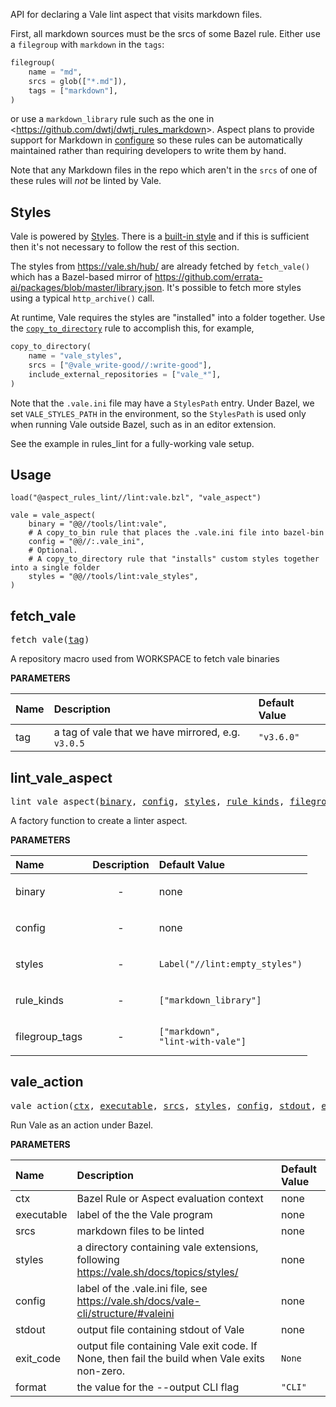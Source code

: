 <!-- Generated with Stardoc: http://skydoc.bazel.build -->

API for declaring a Vale lint aspect that visits markdown files.

First, all markdown sources must be the srcs of some Bazel rule.
Either use a `filegroup` with `markdown` in the `tags`:

```python
filegroup(
    name = "md",
    srcs = glob(["*.md"]),
    tags = ["markdown"],
)
```

or use a `markdown_library` rule such as the one in &lt;https://github.com/dwtj/dwtj_rules_markdown&gt;.
Aspect plans to provide support for Markdown in [configure]() so these rules can be automatically
maintained rather than requiring developers to write them by hand.

Note that any Markdown files in the repo which aren't in the `srcs` of one of these rules will *not*
be linted by Vale.

## Styles

Vale is powered by [Styles](https://vale.sh/docs/vale-cli/structure/#styles).
There is a [built-in style](https://vale.sh/docs/topics/styles/#built-in-style) and if this is
sufficient then it's not necessary to follow the rest of this section.

The styles from https://vale.sh/hub/ are already fetched by `fetch_vale()` which has a Bazel-based
mirror of https://github.com/errata-ai/packages/blob/master/library.json.
It's possible to fetch more styles using a typical `http_archive()` call.

At runtime, Vale requires the styles are "installed" into a folder together.
Use the [`copy_to_directory`](https://docs.aspect.build/rulesets/aspect_bazel_lib/docs/copy_to_directory/)
rule to accomplish this, for example,

```python
copy_to_directory(
    name = "vale_styles",
    srcs = ["@vale_write-good//:write-good"],
    include_external_repositories = ["vale_*"],
)
```

Note that the `.vale.ini` file may have a `StylesPath` entry.
Under Bazel, we set `VALE_STYLES_PATH` in the environment, so the `StylesPath` is used
only when running Vale outside Bazel, such as in an editor extension.

See the example in rules_lint for a fully-working vale setup.

## Usage

```starlark
load("@aspect_rules_lint//lint:vale.bzl", "vale_aspect")

vale = vale_aspect(
    binary = "@@//tools/lint:vale",
    # A copy_to_bin rule that places the .vale.ini file into bazel-bin
    config = "@@//:.vale_ini",
    # Optional.
    # A copy_to_directory rule that "installs" custom styles together into a single folder
    styles = "@@//tools/lint:vale_styles",
)
```


<a id="fetch_vale"></a>

## fetch_vale

<pre>
fetch_vale(<a href="#fetch_vale-tag">tag</a>)
</pre>

A repository macro used from WORKSPACE to fetch vale binaries

**PARAMETERS**


| Name  | Description | Default Value |
| :------------- | :------------- | :------------- |
| <a id="fetch_vale-tag"></a>tag |  a tag of vale that we have mirrored, e.g. <code>v3.0.5</code>   |  <code>"v3.6.0"</code> |


<a id="lint_vale_aspect"></a>

## lint_vale_aspect

<pre>
lint_vale_aspect(<a href="#lint_vale_aspect-binary">binary</a>, <a href="#lint_vale_aspect-config">config</a>, <a href="#lint_vale_aspect-styles">styles</a>, <a href="#lint_vale_aspect-rule_kinds">rule_kinds</a>, <a href="#lint_vale_aspect-filegroup_tags">filegroup_tags</a>)
</pre>

A factory function to create a linter aspect.

**PARAMETERS**


| Name  | Description | Default Value |
| :------------- | :------------- | :------------- |
| <a id="lint_vale_aspect-binary"></a>binary |  <p align="center"> - </p>   |  none |
| <a id="lint_vale_aspect-config"></a>config |  <p align="center"> - </p>   |  none |
| <a id="lint_vale_aspect-styles"></a>styles |  <p align="center"> - </p>   |  <code>Label("//lint:empty_styles")</code> |
| <a id="lint_vale_aspect-rule_kinds"></a>rule_kinds |  <p align="center"> - </p>   |  <code>["markdown_library"]</code> |
| <a id="lint_vale_aspect-filegroup_tags"></a>filegroup_tags |  <p align="center"> - </p>   |  <code>["markdown", "lint-with-vale"]</code> |


<a id="vale_action"></a>

## vale_action

<pre>
vale_action(<a href="#vale_action-ctx">ctx</a>, <a href="#vale_action-executable">executable</a>, <a href="#vale_action-srcs">srcs</a>, <a href="#vale_action-styles">styles</a>, <a href="#vale_action-config">config</a>, <a href="#vale_action-stdout">stdout</a>, <a href="#vale_action-exit_code">exit_code</a>, <a href="#vale_action-format">format</a>)
</pre>

Run Vale as an action under Bazel.

**PARAMETERS**


| Name  | Description | Default Value |
| :------------- | :------------- | :------------- |
| <a id="vale_action-ctx"></a>ctx |  Bazel Rule or Aspect evaluation context   |  none |
| <a id="vale_action-executable"></a>executable |  label of the the Vale program   |  none |
| <a id="vale_action-srcs"></a>srcs |  markdown files to be linted   |  none |
| <a id="vale_action-styles"></a>styles |  a directory containing vale extensions, following https://vale.sh/docs/topics/styles/   |  none |
| <a id="vale_action-config"></a>config |  label of the .vale.ini file, see https://vale.sh/docs/vale-cli/structure/#valeini   |  none |
| <a id="vale_action-stdout"></a>stdout |  output file containing stdout of Vale   |  none |
| <a id="vale_action-exit_code"></a>exit_code |  output file containing Vale exit code. If None, then fail the build when Vale exits non-zero.   |  <code>None</code> |
| <a id="vale_action-format"></a>format |  the value for the --output CLI flag   |  <code>"CLI"</code> |


